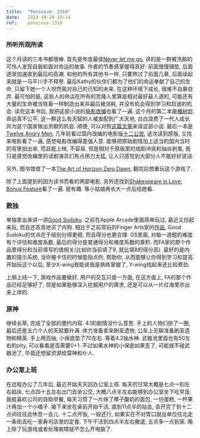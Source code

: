 ```yaml
---
title:  "Pensieve: 2310"
date:   2023-10-28 20:14
ref:    pensieve-2310
---
```



### 所听所观所读

这个月读的三本书都很棒. 首先是年度最佳[Never let me go](https://book.douban.com/subject/1754086/), 讲的是一群被洗脑的可怜人发现自我和面对命运的故事. 作者的节奏感掌握得真好: 前面慢慢铺垫, 后面逐渐加速直到最后的高潮. 和他的所有其他书一样, 只要熬过了前面几章, 后面读起来就是一马平川手不释卷. 最后Kathy的伙伴们都为了他们的命运奉献了自己的生命, 只留下她一个人坦然面对自己的已知的未来. 在这种环境下成长, 很难不自暴自弃. 最可怕的是, 这些人的命运在所有的克隆人里算是相对最好最人道的, 可能还有大量的生命被当牲畜一样制造出来并最后被消耗, 并没有机会得到学习和启迪的机会. 读完这本书后, 我把这部小说的[电影改编](https://movie.douban.com/subject/3321409/)也看了一遍. 这个月的第二本是[椿树峁](https://book.douban.com/subject/36058569/). 命运真不公平, 这一群这么有天赋的人被发配到广大天地, 白白浪费了一代人成长并为这个国家做出贡献的机会. 顺便, 可以对照[这篇文章](http://www.shuku.net:8082/novels/baogaowenxue/czdcg.html)来读这部小说. 最后一本是[Twelve Angry Men](https://book.douban.com/subject/2346278/), 几年前看过国内改编的电影版[十二公民](https://movie.douban.com/subject/24875534/), 这次读到原版, 又找来电影看了一遍, 感觉电影改编得差强人意. 能够把原始剧情加上适当的国内当时的背景拍出来, 而且能上映, 不容易. 但是相对于原版里的戏剧冲突和抽丝剥茧, 我只是感觉改编里的话剧演员们有点用力太猛, 让人只感觉到大部分人不能好好说话.

另外, 图书馆借了一本[The Art of Horizon Zero Dawn](https://www.goodreads.com/book/show/32303195-the-art-of-horizon-zero-dawn), 翻完后想重玩这个游戏了.

除了上面提到的因为读书而看的两部电影, 另外还找到[Shakespeare in Love: Bonus Feature](https://www.youtube.com/watch?v=FAfih_YUgMk)看了一遍. 挺有趣. 等小姑娘再长大一点后给她看.

### 数独

单独拿出来讲一讲[Good Sudoku](https://www.playgoodsudoku.com/). 之前在Apple Arcade里面简单玩过, 最近又捡起来玩, 而且还乖乖地买了内购. 相比于之前常玩的Finger Arts家的[作品](https://apps.apple.com/gb/app/sudoku/id366247306), Good Sudoku的优点在于级别分得更细, 而且得分也更合理. GS里面, 对每一道题的难度有个评估和难度系数, 最后的得分是普通得分和难度系数的乘积. 而FA家的那个作品里得分和当前填写的值相关(比如你当前填了9, 就比填8的得分高). 最好的是内置的提示系统, 当你被卡住的时候能指点你, 帮助你, 从而能够让你得到学习和提高. 开始玩这个以后, 至少X-wing我能说我是熟练掌握了, Y-wing找起来还比较费劲.

上纲上线一下, 游戏作品要做好, 用户的交互只是一方面, 在这方面上, FA的那个作品已经足够好了. 但是如果能够深入挖掘用户的需求, 还是可以从一片红海里杀出来上岸的.

### 原神

继续长草, 完成了全部的邀约内容. 4.1的剧情没什么意思. 手上的人物们排了一圈, 最后还差五六个人的天赋要升满. 体力准备拿来刷圣遗物, 公车上无聊准备刷圣遗物和精英. 手上两百抽, 小保底垫了70左右. 等着4.2抽水神. 武器池里面也有50左右的pity, 可以看看是否需要0+1. 不过如果水神的小保底如果歪了, 可能就不碰武器池了, 毕竟还想留资源给雷神和仆人.


### 办公室上班

在远程办公了几年后, 最近开始天天回办公室上班. 每天的日常大概是七点一刻左右起床, 七点四十五左右出门去坐公交, 大概八点半左右能够到办公室坐下吃早饭. 我挺喜欢公司的自助早餐, 每天习惯了一片抹了椰子酸奶的面包, 一份蛋糕, 一杯果汁再加一个小橘子. 接下来坐在桌前开始干活, 直到11点半的站会, 会开完了到十二点间往往会休息一会儿. 十二点开饭, 一般还行, 如果实在不对胃口就出单位往北走一条街去吃一家寿司店里的定食. 下午干活到四点半左右撤退, 五点多一点到家. 晚上除了玩游戏或者处理故障就不怎么开电脑了.
